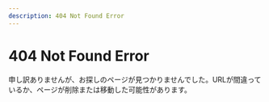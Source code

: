 ```yaml
---
description: 404 Not Found Error
---
```


# 404 Not Found Error

申し訳ありませんが、お探しのページが見つかりませんでした。URLが間違っているか、ページが削除または移動した可能性があります。
